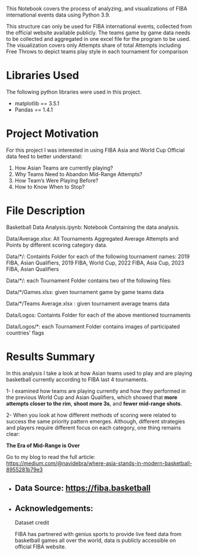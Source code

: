 This Notebook covers the process of analyzing, and visualizations of FIBA international events data using Python 3.9.

This structure can only be used for FIBA international events, collected from the official website available publicly.
The teams game by game data needs to be collected and aggregated in one excel file for the program to be used.
The visualization covers only Attempts share of total Attempts including Free Throws to depict teams play style in each tournament for comparison

# Libraries Used
The following python libraries were used in this project.
- matplotlib == 3.5.1
- Pandas == 1.4.1


# Project Motivation
For this project I was interested in using FIBA Asia and World Cup Official data feed to better understand:

1. How Asian Teams are currently playing?
2. Why Teams Need to Abandon Mid-Range Attempts?
3. How Team’s Were Playing Before?
4. How to Know When to Stop?


# File Description
Basketball Data Analysis.ipynb: Notebook Containing the data analysis.

Data/Average.xlsx: All Tournaments Aggregated Average Attempts and Points by different scoring category data.

Data/*/: Containts Folder for each of the following tournament names: 2019  FIBA, Asian Qualifiers, 2019  FIBA, World Cup, 2022  FIBA, Asia Cup, 2023  FIBA, Asian Qualifiers

Data/*/: each Tournament Folder contains two of the following files:

Data/*/Games.xlsx: given tournament game by game teams data

Data/*/Teams Average.xlsx : given tournament average teams data

Data/Logos: Containts Folder for each of the above mentioned tournaments

Data/Logos/*: each Tournament Folder contains images of participated countries' flags


# Results Summary

In this analysis I take a look at how Asian teams used to play and are playing basketball currently according to FIBA last 4 tournaments.

1- I examined how teams are playing currently and how they performed in the previous World Cup and Asian Qualifiers, which showed that **more attempts closer to the rim**, **shoot more 3s**, and **fewer mid-range shots**.

2- When you look at how different methods of scoring were related to success the same priority pattern emerges. Although, different strategies and players require different focus on each category, one thing remains clear:

**The Era of Mid-Range is Over**

Go to my blog to read the full article:
https://medium.com/@navidebra/where-asia-stands-in-modern-basketball-8955281b79e3

- ## Data Source: https://fiba.basketball
- ## Acknowledgements:

  Dataset credit

  FIBA has partnered with genius sports to provide live feed data from basketball games all over the world, data is publicly accessible on official FIBA    website.


